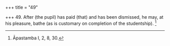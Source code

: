 +++
title = "49"

+++
49. After (the pupil) has paid (that) and has been dismissed, he may, at his pleasure, bathe (as is customary on completion of the studentship). [^41] 


[^41]:  Āpastamba I, 2, 8, 30.

